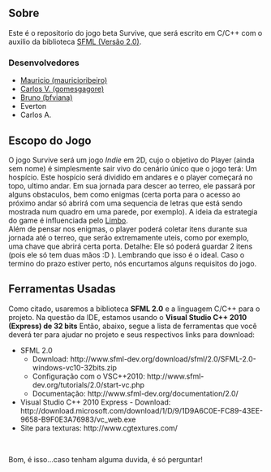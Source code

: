 <h2>Sobre</h2>
<p>Este é o repositorio do jogo beta Survive, que será escrito em C/C++ com o auxilio da biblioteca <a href="http://www.sfml-dev.org/" target="_blank">SFML (Versão 2.0)</a>.</p>

<h3>Desenvolvedores</h3>
<ul>
<li><a href="https://github.com/mauricioribeiro" target="_blank">Mauricio (mauricioribeiro)</a></li>
<li><a href="https://github.com/gomesgagore" target="_blank">Carlos V. (gomesgagore)</a></li>
<li><a href="https://github.com/bfviana" target="_blank">Bruno (bfviana)</a></li>
<li>Everton</li>
<li>Carlos A.</li>
</ul>

<h2>Escopo do Jogo</h2>
<p>O jogo Survive será um jogo <i>Indie</i> em 2D, cujo o objetivo do Player (ainda sem nome) é simplesmente sair vivo do cenário único que o jogo terá: Um hospício. Este hospício será dividido em andares e o player começará no topo, ultimo andar. Em sua jornada para descer ao terreo, ele passará por alguns obstaculos, bem como enigmas (certa porta para o acesso ao próximo andar só abrirá com uma sequencia de letras que está sendo mostrada num quadro em uma parede, por exemplo). A ideia da estrategia do game é influenciada pelo <a href="http://limbogame.org/" target="_blank">Limbo</a>.<br>Além de pensar nos enigmas, o player poderá coletar itens durante sua jornada até o terreo, que serão extremamente uteis, como por exemplo, uma chave que abrirá certa porta. Detalhe: Ele só poderá guardar 2 itens (pois ele só tem duas mãos :D ). Lembrando que isso é o ideal. Caso o termino do prazo estiver perto, nós encurtamos alguns requisitos do jogo.</p>

<h2>Ferramentas Usadas</h2>
<p>Como citado, usaremos a biblioteca <b>SFML 2.0</b> e a linguagem C/C++ para o projeto. Na questão da IDE, estamos usando o <b>Visual Studio C++ 2010 (Express) de 32 bits</b>  Então, abaixo, segue a lista de ferramentas que você deverá ter para ajudar no projeto e seus respectivos links para download:</p>
<ul>
<li>SFML 2.0
<ul>
<li>Download: http://www.sfml-dev.org/download/sfml/2.0/SFML-2.0-windows-vc10-32bits.zip</li>
<li>Configuração com o VSC++2010: http://www.sfml-dev.org/tutorials/2.0/start-vc.php</li>
<li>Documentação: http://www.sfml-dev.org/documentation/2.0/</li>
</ul>
<li>Visual Studio C++ 2010 Express - Download: http://download.microsoft.com/download/1/D/9/1D9A6C0E-FC89-43EE-9658-B9F0E3A76983/vc_web.exe</li>
<li>Site para texturas: http://www.cgtextures.com/</li>
</ul>
<br>
<p>Bom, é isso...caso tenham alguma duvida, é só perguntar!</p>
